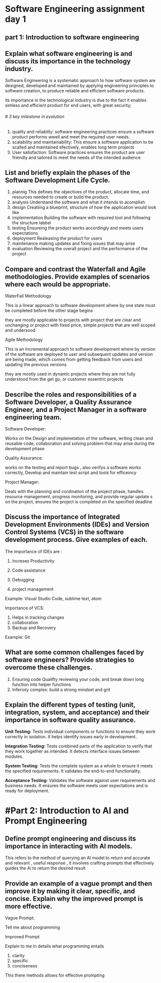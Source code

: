 # Software Engineering assignment day 1

## part 1:  Introduction to software engineering

## Explain what software engineering is and discuss its importance in the technology industry.

Software Engineering is a systematic approach to how software system are designed, developed and maintained by applying engineering principles to software creation, to produce reliable and efficient software products.

its importance in the technological industry is due to the fact it enables simless and efficient product for end users, with great security;

###### # 3 key milestone in evolution

1. quality and reliabilty:  software engineering practices ensure a software product performs wwell and meet the required user needs.
2. scalability and maintainability: This ensure a software application to be scalled and maintained efectively, enables long term projects
3. User satisfaction: Software practices ensures the product are user friendly and tailored to meet the needs of the intended audience

## List and briefly explain the phases of the Software Development Life Cycle.

1. plannig
   This defines the objectives of the product, allocate time, and resources needed to create or build the product.
2. analysis
   Understand the software and what it intends to acomplish
3. design
   Creatiing a blueprint, structure of how the application would look like
4. implementation
   Building the software with required tool and following the structure labbel
5. testing
   Ensureing the product works accordingly and meets users expectations
6. deployment
   Realeasing the product for users
7. maintenance
   making updates and fixing issues that may arise
8. evaluation
   Reviewing the overall project and the performance of the project

## Compare and contrast the Waterfall and Agile methodologies. Provide examples of scenarios where each would be appropriate.

WaterFall Methodology

This is a linear approach to software development where by one state must be completed before the other stage begins

they are mostly applicable to projects with project that are clear and unchanging or project with fixed price, simple projects that are well scoped and undersood

Agile Methodology

This is an Incremental approach to software development where by version of the software are deployed to user and subsequent updates and version are being made, which comes from getting feedback from users and updating the previous versions

they are mostly used in dynamic projects where they are not fully understood from the get go, or customer essentric projects

## Describe the roles and responsibilities of a Software Developer, a Quality Assurance Engineer, and a Project Manager in a software engineering team.

Software Developer:

Works on the Design and implemetation of the software, writing clean and reusable code, collaboration and solving problem that may arise during the development phase

Quality Assurance:

works on the testing and report bugs , also verifys a software works correctly, Develop and maintain test script and tools for efficeincy

Project Manager:

Deals with the planning and cordination of the project phase, handles resource management, progress monitoring, and provide regular update s on the project, ensures the project is completed on the specified deadline

## Discuss the importance of Integrated Development Environments (IDEs) and Version Control Systems (VCS) in the software development process. Give examples of each.

The importance of IDEs are :

1. Increses Productivity

2. Code assistance
3. Debugging
4. project management

Example: Visual Studio Code, sublime text, atom

Importance of VCS:

1. Helps in tracking changes
2. collaboration
3. Backup and Recovery

Example: Git

## What are some common challenges faced by software engineers? Provide strategies to overcome these challenges.

1. Ensuring code Qualifty
   reviewing your code, and break down long function into helper functions
2. Inferioty complex:
   build a strong mindset and grit

## Explain the different types of testing (unit, integration, system, and acceptance) and their importance in software quality assurance.


**Unit Testing:** Tests individual components or functions to ensure they work correctly in isolation. It helps identify issues early in development.

**Integration Testing:** Tests combined parts of the application to verify that they work together as intended. It detects interface issues between modules.

**System Testing:** Tests the complete system as a whole to ensure it meets the specified requirements. It validates the end-to-end functionality.

**Acceptance Testing:** Validates the software against user requirements and business needs. It ensures the software meets user expectations and is ready for deployment.

# #Part 2: Introduction to AI and Prompt Engineering

## Define prompt engineering and discuss its importance in interacting with AI models.

This refers to the method of querying an AI model to return and accurate and relevant , useful response , it involves crafting prompts that effectively guides the Ai to return the desired result

## Provide an example of a vague prompt and then improve it by making it clear, specific, and concise. Explain why the improved prompt is more effective.

Vague Prompt:

Tell me about programming

Improved Prompt

Explain to me in details what programming entails

1. clarity
2. specific
3. conciseness

This there methods allows for effective prompting
